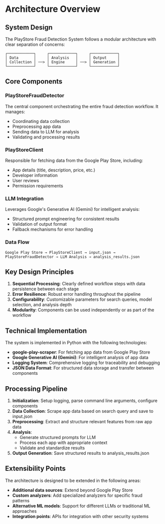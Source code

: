 # Architecture Overview

## System Design

The PlayStore Fraud Detection System follows a modular architecture with clear separation of concerns:

```
┌────────────┐     ┌────────────┐     ┌────────────┐
│ Data       │     │ Analysis   │     │ Output     │
│ Collection │ ──> │ Engine     │ ──> │ Generation │
└────────────┘     └────────────┘     └────────────┘
```

## Core Components

### PlayStoreFraudDetector

The central component orchestrating the entire fraud detection workflow. It manages:
- Coordinating data collection
- Preprocessing app data
- Sending data to LLM for analysis
- Validating and processing results

### PlayStoreClient

Responsible for fetching data from the Google Play Store, including:
- App details (title, description, price, etc.)
- Developer information
- User reviews
- Permission requirements

### LLM Integration

Leverages Google's Generative AI (Gemini) for intelligent analysis:
- Structured prompt engineering for consistent results
- Validation of output format
- Fallback mechanisms for error handling

### Data Flow

```
Google Play Store → PlayStoreClient → input.json → PlayStoreFraudDetector → LLM Analysis → analysis_results.json
```

## Key Design Principles

1. **Sequential Processing**: Clearly defined workflow steps with data persistence between each stage
2. **Error Resilience**: Robust error handling throughout the pipeline
3. **Configurability**: Customizable parameters for search queries, model selection, and analysis depth
4. **Modularity**: Components can be used independently or as part of the workflow

## Technical Implementation

The system is implemented in Python with the following technologies:

- **google-play-scraper**: For fetching app data from Google Play Store
- **Google Generative AI (Gemini)**: For intelligent analysis of app data
- **Logging System**: Comprehensive logging for traceability and debugging
- **JSON Data Format**: For structured data storage and transfer between components

## Processing Pipeline

1. **Initialization**: Setup logging, parse command line arguments, configure components
2. **Data Collection**: Scrape app data based on search query and save to input.json
3. **Preprocessing**: Extract and structure relevant features from raw app data
4. **Analysis**:
   - Generate structured prompts for LLM
   - Process each app with appropriate context
   - Validate and standardize results
5. **Output Generation**: Save structured results to analysis_results.json

## Extensibility Points

The architecture is designed to be extended in the following areas:

- **Additional data sources**: Extend beyond Google Play Store
- **Custom analyzers**: Add specialized analyzers for specific fraud patterns
- **Alternative ML models**: Support for different LLMs or traditional ML approaches
- **Integration points**: APIs for integration with other security systems
